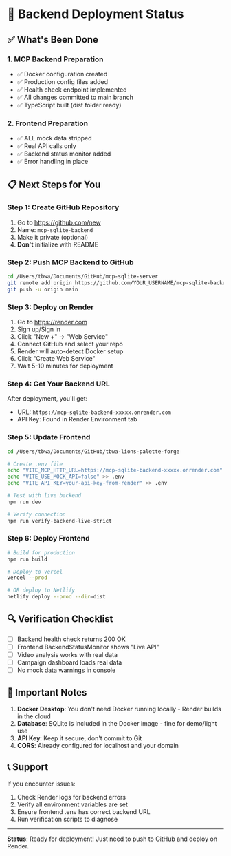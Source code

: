 # 🚀 Backend Deployment Status

## ✅ What's Been Done

### 1. MCP Backend Preparation
- ✅ Docker configuration created
- ✅ Production config files added
- ✅ Health check endpoint implemented
- ✅ All changes committed to main branch
- ✅ TypeScript built (dist folder ready)

### 2. Frontend Preparation
- ✅ ALL mock data stripped
- ✅ Real API calls only
- ✅ Backend status monitor added
- ✅ Error handling in place

## 📋 Next Steps for You

### Step 1: Create GitHub Repository
1. Go to https://github.com/new
2. Name: `mcp-sqlite-backend`
3. Make it private (optional)
4. **Don't** initialize with README

### Step 2: Push MCP Backend to GitHub
```bash
cd /Users/tbwa/Documents/GitHub/mcp-sqlite-server
git remote add origin https://github.com/YOUR_USERNAME/mcp-sqlite-backend.git
git push -u origin main
```

### Step 3: Deploy on Render
1. Go to https://render.com
2. Sign up/Sign in
3. Click "New +" → "Web Service"
4. Connect GitHub and select your repo
5. Render will auto-detect Docker setup
6. Click "Create Web Service"
7. Wait 5-10 minutes for deployment

### Step 4: Get Your Backend URL
After deployment, you'll get:
- URL: `https://mcp-sqlite-backend-xxxxx.onrender.com`
- API Key: Found in Render Environment tab

### Step 5: Update Frontend
```bash
cd /Users/tbwa/Documents/GitHub/tbwa-lions-palette-forge

# Create .env file
echo "VITE_MCP_HTTP_URL=https://mcp-sqlite-backend-xxxxx.onrender.com" > .env
echo "VITE_USE_MOCK_API=false" >> .env
echo "VITE_API_KEY=your-api-key-from-render" >> .env

# Test with live backend
npm run dev

# Verify connection
npm run verify-backend-live-strict
```

### Step 6: Deploy Frontend
```bash
# Build for production
npm run build

# Deploy to Vercel
vercel --prod

# OR deploy to Netlify
netlify deploy --prod --dir=dist
```

## 🔍 Verification Checklist

- [ ] Backend health check returns 200 OK
- [ ] Frontend BackendStatusMonitor shows "Live API"
- [ ] Video analysis works with real data
- [ ] Campaign dashboard loads real data
- [ ] No mock data warnings in console

## 🚨 Important Notes

1. **Docker Desktop**: You don't need Docker running locally - Render builds in the cloud
2. **Database**: SQLite is included in the Docker image - fine for demo/light use
3. **API Key**: Keep it secure, don't commit to Git
4. **CORS**: Already configured for localhost and your domain

## 📞 Support

If you encounter issues:
1. Check Render logs for backend errors
2. Verify all environment variables are set
3. Ensure frontend .env has correct backend URL
4. Run verification scripts to diagnose

---

**Status**: Ready for deployment! Just need to push to GitHub and deploy on Render.